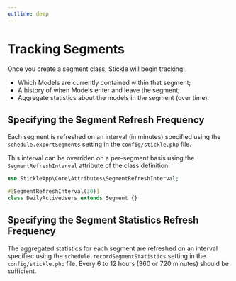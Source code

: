 ```yaml
---
outline: deep
---
```


# Tracking Segments

Once you create a segment class, Stickle will begin tracking:

-   Which Models are currently contained within that segment;
-   A history of when Models enter and leave the segment;
-   Aggregate statistics about the models in the segment (over time).

## Specifying the Segment Refresh Frequency

Each segment is refreshed on an interval (in minutes) specified using the `schedule.exportSegments` setting in the `config/stickle.php` file.

This interval can be overriden on a per-segment basis using the `SegmentRefreshInterval` attribute of the class definition.

```php
use StickleApp\Core\Attributes\SegmentRefreshInterval;

#[SegmentRefreshInterval(30)]
class DailyActiveUsers extends Segment {}
```

## Specifying the Segment Statistics Refresh Frequency

The aggregated statistics for each segment are refreshed on an interval specifiec using the `schedule.recordSegmentStatistics` setting in the `config/stickle.php` file. Every 6 to 12 hours (360 or 720 minutes) should be sufficient.
